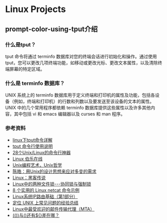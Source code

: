 # Linux Projects #


## prompt-color-using-tput介绍 ##
### 什么是tput？ ###
tput 命令将通过 terminfo 数据库对您的终端会话进行初始化和操作。通过使用 tput，您可以更改几项终端功能，如移动或更改光标、更改文本属性，以及清除终端屏幕的特定区域。

### 什么是 terminfo 数据库？ ###
UNIX 系统上的 terminfo 数据库用于定义终端和打印机的属性及功能，包括各设备（例如，终端和打印机）的行数和列数以及要发送至该设备的文本的属性。UNIX 中的几个常用程序都依赖 terminfo 数据库提供这些属性以及许多其他内容，其中包括 vi 和 emacs 编辑器以及 curses 和 man 程序。

### 参考资料 ###

- [linux下tput命令详解](http://blog.51cto.com/297020555/491954)  
- [tput 命令行使用说明](http://blog.csdn.net/fdipzone/article/details/9993961)  
- [28个Unix/Linux的命令行神器](http://blog.jobbole.com/23638/)  
- [Linux 伯乐在线](http://blog.jobbole.com/tag/linux/)  
- [Unix编程艺术，Unix哲学](http://blog.jobbole.com/1295/)  
- [陈皓：用Unix的设计思想来应对多变的需求](http://blog.jobbole.com/18797/)  
- [Linux：黑客传说](http://blog.jobbole.com/1517/)  
- [Linux中的两种文件锁---协同锁与强制锁](http://blog.jobbole.com/16882/)  
- [8 个实用的 Linux netcat 命令示例](http://blog.jobbole.com/18131/)  
- [Linux系统IP路由基础（第1部分）](http://blog.jobbole.com/19235/)  
- [定位 UNIX 上常见问题的经验总结](http://blog.jobbole.com/22133/)  
- [Linux中最受欢迎的邮件传输代理（MTA）](http://blog.jobbole.com/21741/)  
- [(())与()还有${}差在哪？](http://wiki.jikexueyuan.com/project/13-questions-of-shell/eight.html)  

